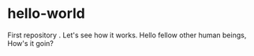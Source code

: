 # hello-world
First repository . Let's see how it works.
Hello fellow other human beings, How's it goin?
